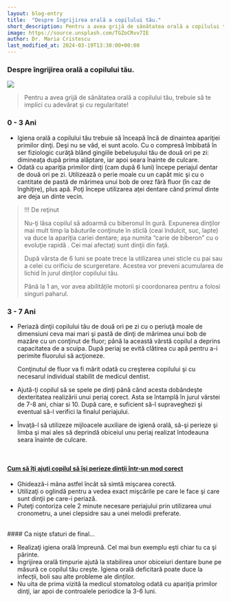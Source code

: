 ```yaml
---
layout: blog-entry
title:  "Despre îngrijirea orală a copilului tău."
short_description: Pentru a avea grijă de sănătatea orală a copilului tău, trebuie să te implici cu adevărat şi cu regularitate.
image: https://source.unsplash.com/TGZoCRvv7IE
author: Dr. Maria Cristescu
last_modified_at: 2024-03-19T13:30:00+00:00
---
```


### Despre îngrijirea orală a copilului tău.

![](https://source.unsplash.com/TGZoCRvv7IE)

>Pentru a avea grijă de sănătatea orală a copilului tău, trebuie să te implici cu adevărat şi cu regularitate!

### 0 - 3 Ani

* Igiena orală a copilului tău trebuie să înceapă încă de dinaintea apariţiei primilor dinţi. Deşi nu se văd, ei sunt acolo. Cu o compresă îmbibată în ser fiziologic curăţă blând gingiile bebeluşului tău de două ori pe zi: dimineaţa după prima alăptare, iar apoi seara înainte de culcare.
* Odată cu apariţia primilor dinţi (cam după 6 luni) începe periajul dentar de două ori pe zi. Utilizează o perie moale cu un capăt mic şi cu o cantitate de pastă de mărimea unui bob de orez fără fluor (în caz de înghiţire), plus apă. Poţi începe utilizarea aţei dentare când primul dinte are deja un dinte vecin.

> !!! De reţinut
> 
> Nu-ţi lăsa copilul să adoarmă cu biberonul în gură. Expunerea dinţilor mai mult timp la băuturile conţinute în sticlă (ceai îndulcit, suc, lapte) va duce la apariţia cariei dentare; aşa numita “carie de biberon” cu o evoluţie rapidă . Cei mai afectaţi sunt dinţii din faţă.
>
> După vârsta de 6 luni se poate trece la utilizarea unei sticle cu pai sau a celei cu orificiu de scurgeretare. Acestea vor preveni acumularea de lichid în jurul dinţilor copilului tău.
>
> Până la 1 an, vor avea abilitățile motorii și coordonarea pentru a folosi singuri paharul.

### 3 - 7 Ani

* Periază dinţii copilului tău de două ori pe zi cu o periuţă moale de dimensiuni ceva mai mari şi pastă de dinţi de mărimea unui bob de mazăre cu un conţinut de fluor; până la această vârstă copilul a deprins capacitatea de a scuipa. După periaj se evită clătirea cu apă pentru  a-i perimite fluorului să acţioneze.

  Conţinutul de fluor va fi mărit odată cu creşterea  copilului şi cu necesarul individual stabilit de medicul dentist.

* Ajută-ţi copilul să se spele pe dinţi până când acesta dobândeşte dexteritatea realizării unui periaj corect. Asta se întamplă în jurul vârstei de 7-8 ani, chiar si 10. După care, e suficient să-l supraveghezi şi eventual să-l verifici la finalul periajului.
* Învaţă-l să utilizeze mijloacele auxiliare de igienă orală, să-şi perieze şi limba şi mai ales să deprindă obiceiul unu periaj realizat întodeauna seara înainte de culcare.

<BR>

#### [Cum să îţi ajuţi copilul să îşi perieze dinţii într-un mod corect](red)

* Ghidează-i mâna astfel încât să simtă mişcarea corectă.
* Utilizaţi o oglindă pentru a vedea exact mişcările pe care le face şi care sunt dinţii pe care-i periază.
* Puteţi contoriza cele 2 minute necesare periajului prin utilizarea unui cronometru, a unei clepsidre sau a unei melodii preferate.

<BR>
#### Ca nişte sfaturi de final…

* Realizaţi igiena orală împreună. Cel mai bun exemplu eşti chiar tu ca şi părinte.
* Îngrijirea orală timpurie ajută la stabilirea unor obiceiuri dentare bune pe măsură ce copilul tău crește. Igiena orală deficitară poate duce la infecții, boli sau alte probleme ale dinților.
* Nu uita de prima vizită la medicul stomatolog odată cu apariţia primilor dinţi, iar apoi de controalele periodice la 3-6 luni.

